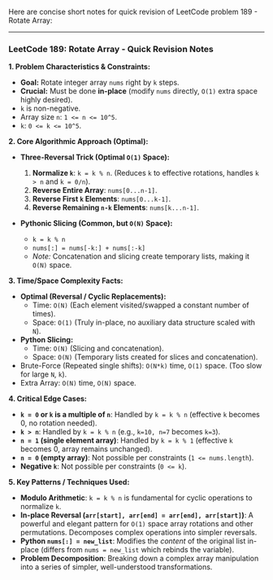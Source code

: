 Here are concise short notes for quick revision of LeetCode problem 189 - Rotate Array:

---

### **LeetCode 189: Rotate Array - Quick Revision Notes**

**1. Problem Characteristics & Constraints:**
*   **Goal:** Rotate integer array `nums` right by `k` steps.
*   **Crucial:** Must be done **in-place** (modify `nums` directly, `O(1)` extra space highly desired).
*   `k` is non-negative.
*   Array size `n`: `1 <= n <= 10^5`.
*   `k`: `0 <= k <= 10^5`.

**2. Core Algorithmic Approach (Optimal):**
*   **Three-Reversal Trick (Optimal `O(1)` Space):**
    1.  **Normalize `k`**: `k = k % n`. (Reduces `k` to effective rotations, handles `k > n` and `k = 0/n`).
    2.  **Reverse Entire Array**: `nums[0...n-1]`.
    3.  **Reverse First `k` Elements**: `nums[0...k-1]`.
    4.  **Reverse Remaining `n-k` Elements**: `nums[k...n-1]`.

*   **Pythonic Slicing (Common, but `O(N)` Space):**
    *   `k = k % n`
    *   `nums[:] = nums[-k:] + nums[:-k]`
    *   *Note:* Concatenation and slicing create temporary lists, making it `O(N)` space.

**3. Time/Space Complexity Facts:**
*   **Optimal (Reversal / Cyclic Replacements):**
    *   Time: `O(N)` (Each element visited/swapped a constant number of times).
    *   Space: `O(1)` (Truly in-place, no auxiliary data structure scaled with `N`).
*   **Python Slicing:**
    *   Time: `O(N)` (Slicing and concatenation).
    *   Space: `O(N)` (Temporary lists created for slices and concatenation).
*   Brute-Force (Repeated single shifts): `O(N*k)` time, `O(1)` space. (Too slow for large `N`, `k`).
*   Extra Array: `O(N)` time, `O(N)` space.

**4. Critical Edge Cases:**
*   **`k = 0` or `k` is a multiple of `n`**: Handled by `k = k % n` (effective `k` becomes 0, no rotation needed).
*   **`k > n`**: Handled by `k = k % n` (e.g., `k=10, n=7` becomes `k=3`).
*   **`n = 1` (single element array)**: Handled by `k = k % 1` (effective `k` becomes 0, array remains unchanged).
*   **`n = 0` (empty array)**: Not possible per constraints (`1 <= nums.length`).
*   **Negative `k`**: Not possible per constraints (`0 <= k`).

**5. Key Patterns / Techniques Used:**
*   **Modulo Arithmetic**: `k = k % n` is fundamental for cyclic operations to normalize `k`.
*   **In-place Reversal (`arr[start], arr[end] = arr[end], arr[start]`)**: A powerful and elegant pattern for `O(1)` space array rotations and other permutations. Decomposes complex operations into simpler reversals.
*   **Python `nums[:] = new_list`**: Modifies the *content* of the original list in-place (differs from `nums = new_list` which rebinds the variable).
*   **Problem Decomposition**: Breaking down a complex array manipulation into a series of simpler, well-understood transformations.